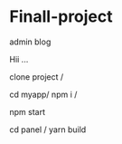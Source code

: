 # Finall-project
admin blog

 Hii ...
 
 
 clone project /
 
 cd myapp/
   npm i /
   
   npm start 
     
 cd panel /
  yarn build
